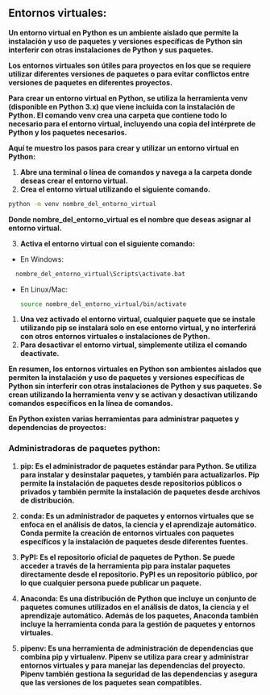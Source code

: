 ## Entornos virtuales:

__Un entorno virtual en Python es un ambiente aislado que permite la instalación y uso de paquetes y versiones específicas de Python sin interferir con otras instalaciones de Python y sus paquetes.__

__Los entornos virtuales son útiles para proyectos en los que se requiere utilizar diferentes versiones de paquetes o para evitar conflictos entre versiones de paquetes en diferentes proyectos.__

__Para crear un entorno virtual en Python, se utiliza la herramienta venv (disponible en Python 3.x) que viene incluida con la instalación de Python. El comando venv crea una carpeta que contiene todo lo necesario para el entorno virtual, incluyendo una copia del intérprete de Python y los paquetes necesarios.__

__Aquí te muestro los pasos para crear y utilizar un entorno virtual en Python:__


1) __Abre una terminal o línea de comandos y navega a la carpeta donde deseas crear el entorno virtual.__
2) __Crea el entorno virtual utilizando el siguiente comando.__
``` bash
python -m venv nombre_del_entorno_virtual
```
__Donde nombre_del_entorno_virtual es el nombre que deseas asignar al entorno virtual.__

3) __Activa el entorno virtual con el siguiente comando:__

- En Windows:
``` bash
  nombre_del_entorno_virtual\Scripts\activate.bat
```


- En Linux/Mac:
  ``` bash
  source nombre_del_entorno_virtual/bin/activate
  ```

1) __Una vez activado el entorno virtual, cualquier paquete que se instale utilizando pip se instalará solo en ese entorno virtual, y no interferirá con otros entornos virtuales o instalaciones de Python.__
2) __Para desactivar el entorno virtual, simplemente utiliza el comando deactivate.__

__En resumen, los entornos virtuales en Python son ambientes aislados que permiten la instalación y uso de paquetes y versiones específicas de Python sin interferir con otras instalaciones de Python y sus paquetes. Se crean utilizando la herramienta venv y se activan y desactivan utilizando comandos específicos en la línea de comandos.__

__En Python existen varias herramientas para administrar paquetes y dependencias de proyectos:__

### Administradoras de paquetes python:

1) __pip: Es el administrador de paquetes estándar para Python. Se utiliza para instalar y desinstalar paquetes, y también para actualizarlos. Pip permite la instalación de paquetes desde repositorios públicos o privados y también permite la instalación de paquetes desde archivos de distribución.__

2) __conda: Es un administrador de paquetes y entornos virtuales que se enfoca en el análisis de datos, la ciencia y el aprendizaje automático. Conda permite la creación de entornos virtuales con paquetes específicos y la instalación de paquetes desde diferentes fuentes.__

3) __PyPI: Es el repositorio oficial de paquetes de Python. Se puede acceder a través de la herramienta pip para instalar paquetes directamente desde el repositorio. PyPI es un repositorio público, por lo que cualquier persona puede publicar un paquete.__

4) __Anaconda: Es una distribución de Python que incluye un conjunto de paquetes comunes utilizados en el análisis de datos, la ciencia y el aprendizaje automático. Además de los paquetes, Anaconda también incluye la herramienta conda para la gestión de paquetes y entornos virtuales.__

5) __pipenv: Es una herramienta de administración de dependencias que combina pip y virtualenv. Pipenv se utiliza para crear y administrar entornos virtuales y para manejar las dependencias del proyecto. Pipenv también gestiona la seguridad de las dependencias y asegura que las versiones de los paquetes sean compatibles.__